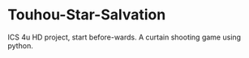 # Touhou-Star-Salvation
ICS 4u HD project, start before-wards. A curtain shooting game using python. 
